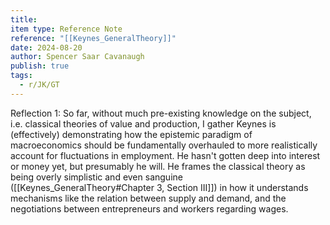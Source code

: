 ```yaml
---
title: 
item type: Reference Note
reference: "[[Keynes_GeneralTheory]]"
date: 2024-08-20
author: Spencer Saar Cavanaugh
publish: true
tags:
  - r/JK/GT
---
```


Reflection 1: So far, without much pre-existing knowledge on the subject, i.e. classical theories of value and production, I gather Keynes is (effectively) demonstrating how the epistemic paradigm of macroeconomics should be fundamentally overhauled to more realistically account for fluctuations in employment. He hasn't gotten deep into interest or money yet, but presumably he will. He frames the classical theory as being overly simplistic and even sanguine ([[Keynes_GeneralTheory#Chapter 3, Section III]]) in how it understands mechanisms like the relation between supply and demand, and the negotiations between entrepreneurs and workers regarding wages.